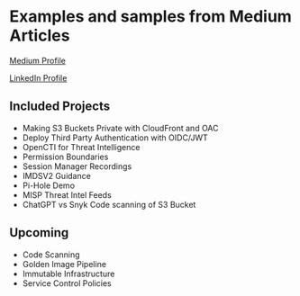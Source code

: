 # Examples and samples from Medium Articles
[Medium Profile](https://medium.com/@andyblooman)

[LinkedIn Profile](https://www.linkedin.com/in/andrewblooman/)

## Included Projects
- Making S3 Buckets Private with CloudFront and OAC
- Deploy Third Party Authentication with OIDC/JWT
- OpenCTI for Threat Intelligence
- Permission Boundaries
- Session Manager Recordings
- IMDSV2 Guidance
- Pi-Hole Demo
- MISP Threat Intel Feeds
- ChatGPT vs Snyk Code scanning of S3 Bucket

## Upcoming
- Code Scanning
- Golden Image Pipeline
- Immutable Infrastructure
- Service Control Policies